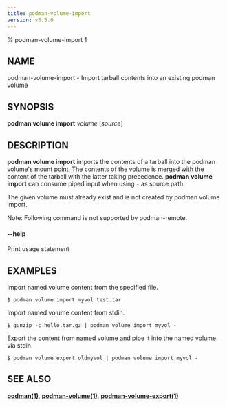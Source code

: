 ```yaml
---
title: podman-volume-import
version: v5.5.0
---
```


% podman-volume-import 1

## NAME
podman\-volume\-import - Import tarball contents into an existing podman volume

## SYNOPSIS
**podman volume import** *volume* [*source*]

## DESCRIPTION

**podman volume import** imports the contents of a tarball into the podman volume's mount point.
The contents of the volume is merged with the content of the tarball with the latter taking precedence.
**podman volume import** can consume piped input when using `-` as source path.

The given volume must already exist and is not created by podman volume import.

Note: Following command is not supported by podman-remote.

#### **--help**

Print usage statement

## EXAMPLES

Import named volume content from the specified file.
```
$ podman volume import myvol test.tar
```

Import named volume content from stdin.
```
$ gunzip -c hello.tar.gz | podman volume import myvol -
```

Export the content from named volume and pipe it into the named volume via stdin.
```
$ podman volume export oldmyvol | podman volume import myvol -
```

## SEE ALSO
**[podman(1)](podman.1.md)**, **[podman-volume(1)](podman-volume.1.md)**, **[podman-volume-export(1)](podman-volume-export.1.md)**
